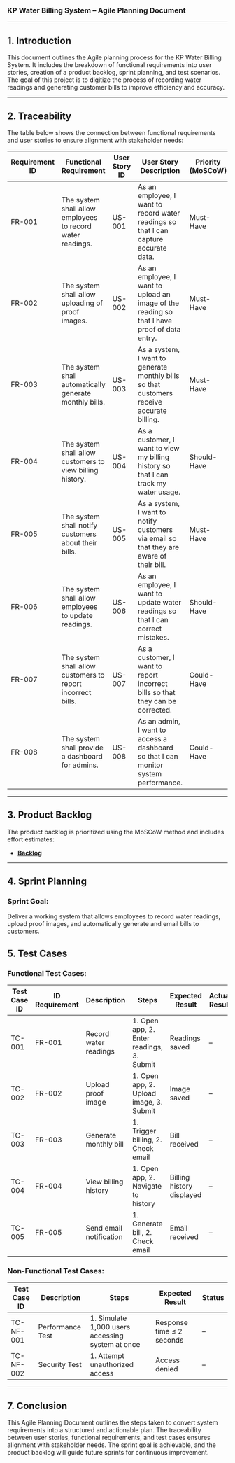 ### **KP Water Billing System – Agile Planning Document**  

---

## **1. Introduction**  
This document outlines the Agile planning process for the KP Water Billing System. It includes the breakdown of functional requirements into user stories, creation of a product backlog, sprint planning, and test scenarios. The goal of this project is to digitize the process of recording water readings and generating customer bills to improve efficiency and accuracy.  

---

## **2. Traceability**  
The table below shows the connection between functional requirements and user stories to ensure alignment with stakeholder needs:  

| Requirement ID | Functional Requirement | User Story ID | User Story Description | Priority (MoSCoW) | Status |  
|---------------|-------------------------|---------------|------------------------|--------------------|--------|  
| FR-001        | The system shall allow employees to record water readings. | US-001         | As an employee, I want to record water readings so that I can capture accurate data. | Must-Have         | To Do   |  
| FR-002        | The system shall allow uploading of proof images. | US-002         | As an employee, I want to upload an image of the reading so that I have proof of data entry. | Must-Have         | To Do   |  
| FR-003        | The system shall automatically generate monthly bills. | US-003         | As a system, I want to generate monthly bills so that customers receive accurate billing. | Must-Have         | To Do   |  
| FR-004        | The system shall allow customers to view billing history. | US-004         | As a customer, I want to view my billing history so that I can track my water usage. | Should-Have       | To Do   |  
| FR-005        | The system shall notify customers about their bills. | US-005         | As a system, I want to notify customers via email so that they are aware of their bill. | Must-Have         | To Do   |  
| FR-006        | The system shall allow employees to update readings. | US-006         | As an employee, I want to update water readings so that I can correct mistakes. | Should-Have       | To Do   |  
| FR-007        | The system shall allow customers to report incorrect bills. | US-007         | As a customer, I want to report incorrect bills so that they can be corrected. | Could-Have        | To Do   |  
| FR-008        | The system shall provide a dashboard for admins. | US-008         | As an admin, I want to access a dashboard so that I can monitor system performance. | Could-Have        | To Do   |  

---

## **3. Product Backlog**  
The product backlog is prioritized using the MoSCoW method and includes effort estimates:  

- **[Backlog](Backlog.md)**
---

## **4. Sprint Planning**  
### **Sprint Goal:**  
Deliver a working system that allows employees to record water readings, upload proof images, and automatically generate and email bills to customers.


## **5. Test Cases**  
### **Functional Test Cases:**  

| Test Case ID | ID Requirement | Description | Steps | Expected Result | Actual Result | Status |  
|--------------|----------------|-------------|-------|-----------------|----------------|--------|  
| TC-001        | FR-001          | Record water readings | 1. Open app, 2. Enter readings, 3. Submit | Readings saved | – | – |  
| TC-002        | FR-002          | Upload proof image | 1. Open app, 2. Upload image, 3. Submit | Image saved | – | – |  
| TC-003        | FR-003          | Generate monthly bill | 1. Trigger billing, 2. Check email | Bill received | – | – |  
| TC-004        | FR-004          | View billing history | 1. Open app, 2. Navigate to history | Billing history displayed | – | – |  
| TC-005        | FR-005          | Send email notification | 1. Generate bill, 2. Check email | Email received | – | – |  

### **Non-Functional Test Cases:**  

| Test Case ID | Description | Steps | Expected Result | Status |  
|--------------|-------------|-------|-----------------|--------|  
| TC-NF-001     | Performance Test | 1. Simulate 1,000 users accessing system at once | Response time ≤ 2 seconds | – |  
| TC-NF-002     | Security Test | 1. Attempt unauthorized access | Access denied | – |  

---


## **7. Conclusion**  
This Agile Planning Document outlines the steps taken to convert system requirements into a structured and actionable plan. The traceability between user stories, functional requirements, and test cases ensures alignment with stakeholder needs. The sprint goal is achievable, and the product backlog will guide future sprints for continuous improvement.